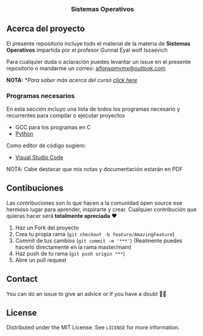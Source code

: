 <p align="center">
  <h3 align="center">Sistemas Operativos</h3>
</p>

<!-- ABOUT THE PROJECT -->
## Acerca del proyecto

El presente repositorio incluye todo el material de la materia de **Sistemas Operativos** impartida por el profesor Gunnal Eyal wolf Iszaevich

Para cualquier duda o aclaración puedes levantar un issue en el presente repositorio o mandarme un correo: alfonsomvmx@outlook.com

**NOTA:** **Para saber más acerca del curso [click here](https://github.com/aMurryFly/sistop-2020-2/blob/master/aboutCourse.md)* 


### Programas necesarios 

En esta sección incluyo una lista de todos los programas necesario y recurrentes para compilar o ejecutar proyectos

-  GCC para los programas en C
-  [Python](https://www.python.org)

Como editor de código sugiero:
- [Visual Studio Code](https://code.visualstudio.com)

NOTA: Cabe destacar que mis notas y documentación estarán en PDF

<!-- GETTING STARTED 
### Installation

1. Get a free API Key at [https://example.com](https://example.com)
2. Clone the repo
   ```sh
   git clone https://github.com/your_username_/Project-Name.git
   ```
3. Install NPM packages
   ```sh
   npm install
   ```
4. Enter your API in `config.js`
   ```JS
   const API_KEY = 'ENTER YOUR API'; 
  ``` 
--> 
  
## Contibuciones

Las contribuciones son lo que hacen a la comunidad open source ese hermoso lugar para aprender, inspirarte y crear. Cualquier contribución que quieras hacer será **totalmente apreciada** ❤️

1. Haz un Fork del proyecto
2. Crea tu propia rama (`git checkout -b feature/AmazingFeature`)
3. Commit de tus cambios (`git commit -m '***'`) (Realmente puedes hacerlo directamente en la rama master/main)
4. Haz push de tu rama (`git push origin ***`)  
5. Abre un pull request


## Contact
You can do an issue to give an advice or if you have a doubt ✌🏻

## License
Distributed under the MIT License. See `LICENSE` for more information.
